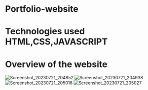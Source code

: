 # Portfolio-website
# Technologies used HTML,CSS,JAVASCRIPT
# Overview of the website
![Screenshot_20230721_204852](https://github.com/poorvithakona/Portfolio-website/assets/117842689/5403bb39-eed0-4010-bfeb-47a9709daf66)
![Screenshot_20230721_204938](https://github.com/poorvithakona/Portfolio-website/assets/117842689/07713028-1b23-4002-9711-78697ee88946)
![Screenshot_20230721_205016](https://github.com/poorvithakona/Portfolio-website/assets/117842689/d11727ed-6978-430e-952f-dce47f2c7bac)
![Screenshot_20230721_205027](https://github.com/poorvithakona/Portfolio-website/assets/117842689/a9cd7747-5727-48c0-8e9f-759fe1605b16)





